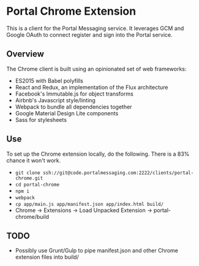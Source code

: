 Portal Chrome Extension
==

This is a client for the Portal Messaging service. It leverages GCM and Google OAuth to connect 
register and sign into the Portal service.

## Overview

The Chrome client is built using an opinionated set of web frameworks:

- ES2015 with Babel polyfills
- React and Redux, an implementation of the Flux architecture
- Facebook's Immutable.js for object transforms
- Airbnb's Javascript style/linting
- Webpack to bundle all dependencies together
- Google Material Design Lite components
- Sass for stylesheets

## Use

To set up the Chrome extension locally, do the following. There is a 83% chance it won't work.

- `git clone ssh://git@code.portalmessaging.com:2222/clients/portal-chrome.git`
- `cd portal-chrome`
- `npm i`
- `webpack`
- `cp app/main.js app/manifest.json app/index.html build/`
- Chrome -> Extensions -> Load Unpacked Extension -> portal-chrome/build

## TODO

- Possibly use Grunt/Gulp to pipe manifest.json and other Chrome extension files into build/
